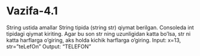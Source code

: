 # Vazifa-4.1

String ustida amallar
String tipida (string str) qiymat berilgan. Consoleda int tipidagi qiymat kiriting. Agar bu son str ning uzunligidan katta bo’lsa, str ni katta harflarga o’giring, aks holda kichik harflarga o’giring.
Input: x=13, str=”teLefOn”
Output: “TELEFON”